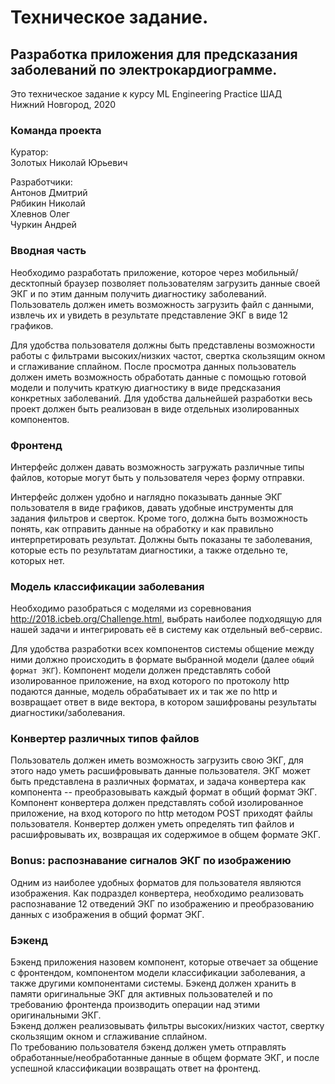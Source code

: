 # Техническое задание.
## Разработка приложения для предсказания заболеваний по электрокардиограмме.

Это техническое задание к курсу ML Engineering Practice ШАД  
Нижний Новгород, 2020  

### Команда проекта

Куратор:  
Золотых Николай Юрьевич  
  
Разработчики:  
Антонов Дмитрий  
Рябикин Николай  
Хлевнов Олег  
Чуркин Андрей  

### Вводная часть
Необходимо разработать приложение, которое через мобильный/десктопный браузер позволяет пользователям загрузить данные своей ЭКГ и по этим данным получить диагностику заболеваний. Пользователь должен иметь возможность загрузить файл с данными, извлечь их и увидеть в результате представление ЭКГ в виде 12 графиков.  

Для удобства пользователя должны быть представлены возможности работы с фильтрами высоких/низких частот, свертка скользящим окном и сглаживание сплайном. После просмотра данных пользователь должен иметь возможность обработать данные с помощью готовой модели и получить краткую диагностику в виде предсказания конкретных заболеваний. Для удобства дальнейшей разработки весь проект должен быть реализован в виде отдельных изолированных компонентов.

### Фронтенд
Интерфейс должен давать возможность загружать различные типы файлов, которые могут быть у пользователя через форму отправки.  

Интерфейс должен удобно и наглядно показывать данные ЭКГ пользователя в виде графиков, давать удобные инструменты для задания фильтров и сверток. Кроме того, должна быть возможность понять, как отправить данные на обработку и как правильно интерпретировать результат. Должны быть показаны те заболевания, которые есть по результатам диагностики, а также отдельно те, которых нет.

### Модель классификации заболевания
Необходимо разобраться с моделями из соревнования http://2018.icbeb.org/Challenge.html, выбрать наиболее подходящую для нашей задачи и интегрировать её в систему как отдельный веб-сервис.  

Для удобства разработки всех компонентов системы общение между ними должно происходить в формате выбранной модели (далее `общий формат ЭКГ`). Компонент модели должен представлять собой изолированное приложение, на вход которого по протоколу http подаются данные, модель обрабатывает их и так же по http и возвращает ответ в виде вектора, в котором зашифрованы результаты диагностики/заболевания.

### Конвертер различных типов файлов
Пользователь должен иметь возможность загрузить свою ЭКГ, для этого надо уметь расшифровывать данные пользователя. ЭКГ может быть представлена в различных форматах, и задача конвертера как компонента -- преобразовывать каждый формат в общий формат ЭКГ.  
Компонент конвертера должен представлять собой изолированное приложение, на вход которого по http методом POST приходят файлы пользователя. Конвертер должен уметь определять тип файлов и расшифровывать их, возвращая их содержимое в общем формате ЭКГ.

### Bonus: распознавание сигналов ЭКГ по изображению
Одним из наиболее удобных форматов для пользователя являются изображения. Как подраздел конвертера, необходимо реализовать распознавание 12 отведений ЭКГ по изображению и преобразованию данных с изображения в общий формат ЭКГ.

### Бэкенд
Бэкенд приложения назовем компонент, которые отвечает за общение с фронтендом, компонентом модели классификации заболевания, а также другими компонентами системы. Бэкенд должен хранить в памяти оригинальные ЭКГ для активных пользователей и по требованию фронтенда производить операции над этими оригинальными ЭКГ.  
Бэкенд должен реализовывать фильтры высоких/низких частот, свертку скользящим окном и сглаживание сплайном.  
По требованию пользователя бэкенд должен уметь отправлять обработанные/необработанные данные в общем формате ЭКГ, и после успешной классификации возвращать ответ на фронтенд.
